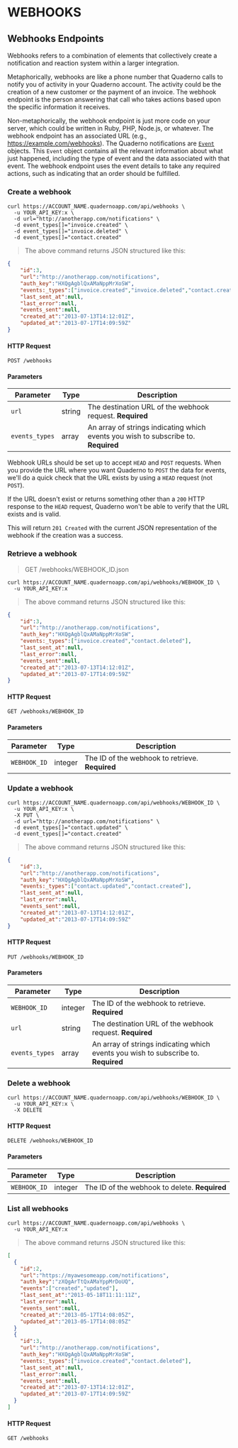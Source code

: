 # WEBHOOKS 

## Webhooks Endpoints

Webhooks refers to a combination of elements that collectively create a notification and reaction system within a larger integration.

Metaphorically, webhooks are like a phone number that Quaderno calls to notify you of activity in your Quaderno account. The activity could be the creation of a new customer or the payment of an invoice. The webhook endpoint is the person answering that call who takes actions based upon the specific information it receives.

Non-metaphorically, the webhook endpoint is just more code on your server, which could be written in Ruby, PHP, Node.js, or whatever. The webhook endpoint has an associated URL (e.g., https://example.com/webhooks). The Quaderno notifications are [`Event`](#events) objects. This `Event` object contains all the relevant information about what just happened, including the type of event and the data associated with that event. The webhook endpoint uses the event details to take any required actions, such as indicating that an order should be fulfilled.

### Create a webhook

```shell
curl https://ACCOUNT_NAME.quadernoapp.com/api/webhooks \
  -u YOUR_API_KEY:x \
  -d url="http://anotherapp.com/notifications" \
  -d event_types[]="invoice.created" \
  -d event_types[]="invoice.deleted" \
  -d event_types[]="contact.created" 
```
> The above command returns JSON structured like this:

```json
{
    "id":3,
    "url":"http://anotherapp.com/notifications",
    "auth_key":"HXQgAgblQxAMaNppMrXoSW",
    "events:_types":["invoice.created","invoice.deleted","contact.created"],
    "last_sent_at":null,
    "last_error":null,
    "events_sent":null,
    "created_at":"2013-07-13T14:12:01Z",
    "updated_at":"2013-07-17T14:09:59Z"
}
```


#### HTTP Request

`POST /webhooks`

#### Parameters

Parameter               | Type      | Description
------------------------|-----------|----------------------------------------------------------------------------
`url`                   | string    | The destination URL of the webhook request. **Required**
`events_types`          | array     | An array of strings indicating which events you wish to subscribe to. **Required**


Webhook URLs should be set up to accept `HEAD` and `POST` requests. When you provide the URL where you want Quaderno to `POST` the data for events, we'll do a quick check that the URL exists by using a `HEAD` request (not `POST`).

If the URL doesn't exist or returns something other than a `200` HTTP response to the `HEAD` request, Quaderno won't be able to verify that the URL exists and is valid.

This will return `201 Created` with the current JSON representation of the webhook if the creation was a success.





### Retrieve a webhook

> GET /webhooks/WEBHOOK_ID.json

```shell
curl https://ACCOUNT_NAME.quadernoapp.com/api/webhooks/WEBHOOK_ID \
  -u YOUR_API_KEY:x
```
> The above command returns JSON structured like this:

```json
{
    "id":3,
    "url":"http://anotherapp.com/notifications",
    "auth_key":"HXQgAgblQxAMaNppMrXoSW",
    "events:_types":["invoice.created","contact.deleted"],
    "last_sent_at":null,
    "last_error":null,
    "events_sent":null,
    "created_at":"2013-07-13T14:12:01Z",
    "updated_at":"2013-07-17T14:09:59Z"
}
```
#### HTTP Request

`GET /webhooks/WEBHOOK_ID`

#### Parameters

Parameter               | Type      | Description
------------------------|-----------|----------------------------------------------------------------------------
`WEBHOOK_ID`            | integer   | The ID of the webhook to retrieve. **Required**





### Update a webhook

```shell
curl https://ACCOUNT_NAME.quadernoapp.com/api/webhooks/WEBHOOK_ID \
  -u YOUR_API_KEY:x \
  -X PUT \
  -d url="http://anotherapp.com/notifications" \
  -d event_types[]="contact.updated" \
  -d event_types[]="contact.created" 
```
> The above command returns JSON structured like this:

```json
{
    "id":3,
    "url":"http://anotherapp.com/notifications",
    "auth_key":"HXQgAgblQxAMaNppMrXoSW",
    "events:_types":["contact.updated","contact.created"],
    "last_sent_at":null,
    "last_error":null,
    "events_sent":null,
    "created_at":"2013-07-13T14:12:01Z",
    "updated_at":"2013-07-17T14:09:59Z"
}
```

#### HTTP Request

`PUT /webhooks/WEBHOOK_ID`

#### Parameters

Parameter               | Type      | Description
------------------------|-----------|----------------------------------------------------------------------------
`WEBHOOK_ID`            | integer   | The ID of the webhook to retrieve. **Required**
`url`                   | string    | The destination URL of the webhook request. **Required**
`events_types`          | array     | An array of strings indicating which events you wish to subscribe to. **Required**




### Delete a webhook


```shell
curl https://ACCOUNT_NAME.quadernoapp.com/api/webhooks/WEBHOOK_ID \
  -u YOUR_API_KEY:x \
  -X DELETE
```
#### HTTP Request

`DELETE /webhooks/WEBHOOK_ID`

#### Parameters

Parameter               | Type      | Description
------------------------|-----------|----------------------------------------------------------------------------
`WEBHOOK_ID`            | integer   | The ID of the webhook to delete. **Required**






### List all webhooks

```shell
curl https://ACCOUNT_NAME.quadernoapp.com/api/webhooks \
  -u YOUR_API_KEY:x
```
> The above command returns JSON structured like this:

```json
[
  {
    "id":2,
    "url":"https://myawesomeapp.com/notifications",
    "auth_key":"zXQgArTtQxAMaYppMrDoUQ",
    "events":["created","updated"],
    "last_sent_at":"2013-05-18T11:11:11Z",
    "last_error":null,
    "events_sent":null,
    "created_at":"2013-05-17T14:08:05Z",
    "updated_at":"2013-05-17T14:08:05Z"
  }
  {
    "id":3,
    "url":"http://anotherapp.com/notifications",
    "auth_key":"HXQgAgblQxAMaNppMrXoSW",
    "events:_types":["invoice.created","contact.deleted"],
    "last_sent_at":null,
    "last_error":null,
    "events_sent":null,
    "created_at":"2013-07-13T14:12:01Z",
    "updated_at":"2013-07-17T14:09:59Z"
  }
]
```

#### HTTP Request

`GET /webhooks`
